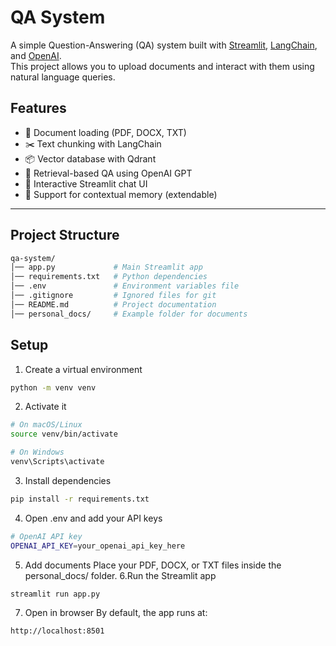 # QA System

A simple Question-Answering (QA) system built with [Streamlit](https://streamlit.io/), [LangChain](https://www.langchain.com/), and [OpenAI](https://platform.openai.com/).  
This project allows you to upload documents and interact with them using natural language queries.  

## Features
- 🔎 Document loading (PDF, DOCX, TXT)
- ✂️ Text chunking with LangChain
- 📦 Vector database with Qdrant
- 🤖 Retrieval-based QA using OpenAI GPT
- 💬 Interactive Streamlit chat UI
- 📜 Support for contextual memory (extendable)

---

## Project Structure
```bash
qa-system/
│── app.py             # Main Streamlit app
│── requirements.txt   # Python dependencies
│── .env               # Environment variables file
│── .gitignore         # Ignored files for git
│── README.md          # Project documentation
│── personal_docs/     # Example folder for documents
```

## Setup
1. Create a virtual environment
```bash
python -m venv venv
```
2. Activate it
```bash
# On macOS/Linux
source venv/bin/activate

# On Windows
venv\Scripts\activate
```
3. Install dependencies
```bash
pip install -r requirements.txt
```
4. Open .env and add your API keys
```bash
# OpenAI API key
OPENAI_API_KEY=your_openai_api_key_here
```
5. Add documents
Place your PDF, DOCX, or TXT files inside the personal_docs/ folder.
6.Run the Streamlit app
```bash
streamlit run app.py
```
7. Open in browser
By default, the app runs at:
```bash
http://localhost:8501
```

